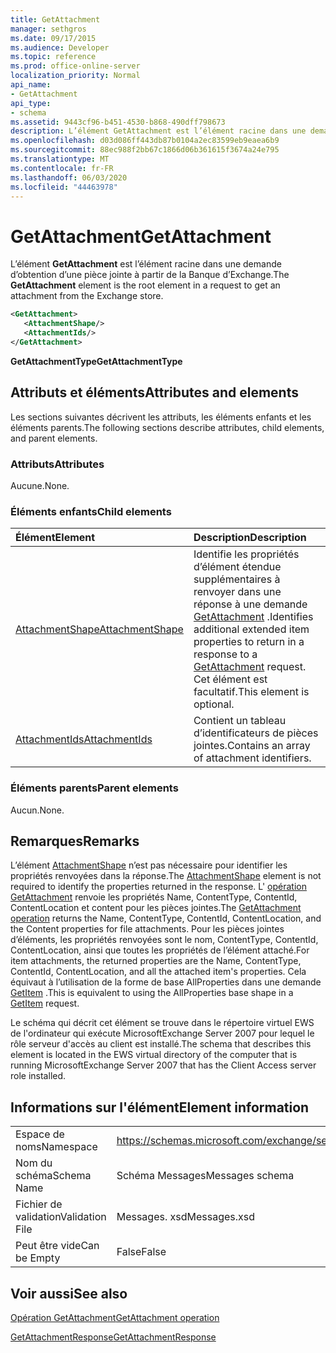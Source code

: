 ```yaml
---
title: GetAttachment
manager: sethgros
ms.date: 09/17/2015
ms.audience: Developer
ms.topic: reference
ms.prod: office-online-server
localization_priority: Normal
api_name:
- GetAttachment
api_type:
- schema
ms.assetid: 9443cf96-b451-4530-b868-490dff798673
description: L’élément GetAttachment est l’élément racine dans une demande d’obtention d’une pièce jointe à partir de la Banque d’Exchange.
ms.openlocfilehash: d03d086ff443db87b0104a2ec83599eb9eaea6b9
ms.sourcegitcommit: 88ec988f2bb67c1866d06b361615f3674a24e795
ms.translationtype: MT
ms.contentlocale: fr-FR
ms.lasthandoff: 06/03/2020
ms.locfileid: "44463978"
---
```

# <a name="getattachment"></a><span data-ttu-id="9a5b6-103">GetAttachment</span><span class="sxs-lookup"><span data-stu-id="9a5b6-103">GetAttachment</span></span>

<span data-ttu-id="9a5b6-104">L’élément **GetAttachment** est l’élément racine dans une demande d’obtention d’une pièce jointe à partir de la Banque d’Exchange.</span><span class="sxs-lookup"><span data-stu-id="9a5b6-104">The **GetAttachment** element is the root element in a request to get an attachment from the Exchange store.</span></span> 
  
```xml
<GetAttachment>
   <AttachmentShape/>
   <AttachmentIds/>
</GetAttachment>
```

 <span data-ttu-id="9a5b6-105">**GetAttachmentType**</span><span class="sxs-lookup"><span data-stu-id="9a5b6-105">**GetAttachmentType**</span></span>
## <a name="attributes-and-elements"></a><span data-ttu-id="9a5b6-106">Attributs et éléments</span><span class="sxs-lookup"><span data-stu-id="9a5b6-106">Attributes and elements</span></span>

<span data-ttu-id="9a5b6-107">Les sections suivantes décrivent les attributs, les éléments enfants et les éléments parents.</span><span class="sxs-lookup"><span data-stu-id="9a5b6-107">The following sections describe attributes, child elements, and parent elements.</span></span>
  
### <a name="attributes"></a><span data-ttu-id="9a5b6-108">Attributs</span><span class="sxs-lookup"><span data-stu-id="9a5b6-108">Attributes</span></span>

<span data-ttu-id="9a5b6-109">Aucune.</span><span class="sxs-lookup"><span data-stu-id="9a5b6-109">None.</span></span>
  
### <a name="child-elements"></a><span data-ttu-id="9a5b6-110">Éléments enfants</span><span class="sxs-lookup"><span data-stu-id="9a5b6-110">Child elements</span></span>

|<span data-ttu-id="9a5b6-111">**Élément**</span><span class="sxs-lookup"><span data-stu-id="9a5b6-111">**Element**</span></span>|<span data-ttu-id="9a5b6-112">**Description**</span><span class="sxs-lookup"><span data-stu-id="9a5b6-112">**Description**</span></span>|
|:-----|:-----|
|[<span data-ttu-id="9a5b6-113">AttachmentShape</span><span class="sxs-lookup"><span data-stu-id="9a5b6-113">AttachmentShape</span></span>](attachmentshape.md) <br/> |<span data-ttu-id="9a5b6-114">Identifie les propriétés d’élément étendue supplémentaires à renvoyer dans une réponse à une demande [GetAttachment](getattachment.md) .</span><span class="sxs-lookup"><span data-stu-id="9a5b6-114">Identifies additional extended item properties to return in a response to a [GetAttachment](getattachment.md) request.</span></span> <span data-ttu-id="9a5b6-115">Cet élément est facultatif.</span><span class="sxs-lookup"><span data-stu-id="9a5b6-115">This element is optional.</span></span>  <br/> |
|[<span data-ttu-id="9a5b6-116">AttachmentIds</span><span class="sxs-lookup"><span data-stu-id="9a5b6-116">AttachmentIds</span></span>](attachmentids.md) <br/> |<span data-ttu-id="9a5b6-117">Contient un tableau d’identificateurs de pièces jointes.</span><span class="sxs-lookup"><span data-stu-id="9a5b6-117">Contains an array of attachment identifiers.</span></span>  <br/> |
   
### <a name="parent-elements"></a><span data-ttu-id="9a5b6-118">Éléments parents</span><span class="sxs-lookup"><span data-stu-id="9a5b6-118">Parent elements</span></span>

<span data-ttu-id="9a5b6-119">Aucun.</span><span class="sxs-lookup"><span data-stu-id="9a5b6-119">None.</span></span>
  
## <a name="remarks"></a><span data-ttu-id="9a5b6-120">Remarques</span><span class="sxs-lookup"><span data-stu-id="9a5b6-120">Remarks</span></span>

<span data-ttu-id="9a5b6-121">L’élément [AttachmentShape](attachmentshape.md) n’est pas nécessaire pour identifier les propriétés renvoyées dans la réponse.</span><span class="sxs-lookup"><span data-stu-id="9a5b6-121">The [AttachmentShape](attachmentshape.md) element is not required to identify the properties returned in the response.</span></span> <span data-ttu-id="9a5b6-122">L' [opération GetAttachment](getattachment-operation.md) renvoie les propriétés Name, ContentType, ContentId, ContentLocation et content pour les pièces jointes.</span><span class="sxs-lookup"><span data-stu-id="9a5b6-122">The [GetAttachment operation](getattachment-operation.md) returns the Name, ContentType, ContentId, ContentLocation, and the Content properties for file attachments.</span></span> <span data-ttu-id="9a5b6-123">Pour les pièces jointes d’éléments, les propriétés renvoyées sont le nom, ContentType, ContentId, ContentLocation, ainsi que toutes les propriétés de l’élément attaché.</span><span class="sxs-lookup"><span data-stu-id="9a5b6-123">For item attachments, the returned properties are the Name, ContentType, ContentId, ContentLocation, and all the attached item's properties.</span></span> <span data-ttu-id="9a5b6-124">Cela équivaut à l’utilisation de la forme de base AllProperties dans une demande [GetItem](getitem.md) .</span><span class="sxs-lookup"><span data-stu-id="9a5b6-124">This is equivalent to using the AllProperties base shape in a [GetItem](getitem.md) request.</span></span> 
  
<span data-ttu-id="9a5b6-125">Le schéma qui décrit cet élément se trouve dans le répertoire virtuel EWS de l'ordinateur qui exécute MicrosoftExchange Server 2007 pour lequel le rôle serveur d'accès au client est installé.</span><span class="sxs-lookup"><span data-stu-id="9a5b6-125">The schema that describes this element is located in the EWS virtual directory of the computer that is running MicrosoftExchange Server 2007 that has the Client Access server role installed.</span></span>
  
## <a name="element-information"></a><span data-ttu-id="9a5b6-126">Informations sur l'élément</span><span class="sxs-lookup"><span data-stu-id="9a5b6-126">Element information</span></span>

|||
|:-----|:-----|
|<span data-ttu-id="9a5b6-127">Espace de noms</span><span class="sxs-lookup"><span data-stu-id="9a5b6-127">Namespace</span></span>  <br/> |https://schemas.microsoft.com/exchange/services/2006/messages  <br/> |
|<span data-ttu-id="9a5b6-128">Nom du schéma</span><span class="sxs-lookup"><span data-stu-id="9a5b6-128">Schema Name</span></span>  <br/> |<span data-ttu-id="9a5b6-129">Schéma Messages</span><span class="sxs-lookup"><span data-stu-id="9a5b6-129">Messages schema</span></span>  <br/> |
|<span data-ttu-id="9a5b6-130">Fichier de validation</span><span class="sxs-lookup"><span data-stu-id="9a5b6-130">Validation File</span></span>  <br/> |<span data-ttu-id="9a5b6-131">Messages. xsd</span><span class="sxs-lookup"><span data-stu-id="9a5b6-131">Messages.xsd</span></span>  <br/> |
|<span data-ttu-id="9a5b6-132">Peut être vide</span><span class="sxs-lookup"><span data-stu-id="9a5b6-132">Can be Empty</span></span>  <br/> |<span data-ttu-id="9a5b6-133">False</span><span class="sxs-lookup"><span data-stu-id="9a5b6-133">False</span></span>  <br/> |
   
## <a name="see-also"></a><span data-ttu-id="9a5b6-134">Voir aussi</span><span class="sxs-lookup"><span data-stu-id="9a5b6-134">See also</span></span>



[<span data-ttu-id="9a5b6-135">Opération GetAttachment</span><span class="sxs-lookup"><span data-stu-id="9a5b6-135">GetAttachment operation</span></span>](getattachment-operation.md)
  
[<span data-ttu-id="9a5b6-136">GetAttachmentResponse</span><span class="sxs-lookup"><span data-stu-id="9a5b6-136">GetAttachmentResponse</span></span>](getattachmentresponse.md)

